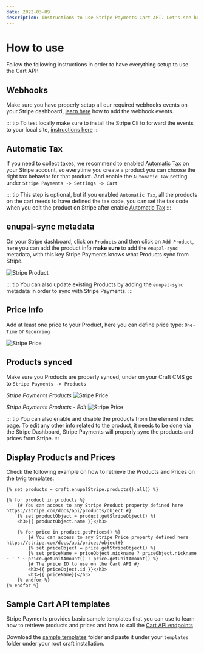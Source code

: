 ```yaml
---
date: 2022-03-09
description: Instructions to use Stripe Payments Cart API. Let's see how to use the sample Cart templates to learn how display products and prices and how to call the Stripe Payment Cart API
---
```


# How to use

Follow the following instructions in order to have everything setup to use the Cart API:

## Webhooks 
Make sure you have properly setup all our required webhooks events on your Stripe dashboard, [learn here](/stripe-payments/stripe-payment-forms/webhook) how to add the webhook events.

::: tip
To test locally make sure to install the Stripe Cli to forward the events to your local site, [instructions here](/stripe-payments/stripe-payment-forms/webhook)
:::

## Automatic Tax 

If you need to collect taxes, we recommend to enabled [Automatic Tax](https://stripe.com/tax) on your Stripe account, so everytime you create a product you can choose the right tax behavior for that product. And enable the `Automatic Tax` setting under `Stripe Payments -> Settings -> Cart`

::: tip
This step is optional, but if you enabled `Automatic Tax`, all the products on the cart needs to have defined the tax code, you can set the tax code when you edit the product on Stripe after enable [Automatic Tax](https://stripe.com/tax)
:::


## enupal-sync metadata 

On your Stripe dashboard, click on `Products` and then click on `Add Product`, here you can add the product info **make sure** to add the `enupal-sync` metadata, with this key Stripe Payments knows what Products sync from Stripe.

![Stripe Product](https://enupal.com/assets/docs/stripe-product.png)

::: tip
You can also update existing Products by adding the `enupal-sync` metadata in order to sync with Stripe Payments.
:::

## Price Info 

Add at least one price to your Product, here you can define price type: `One-Time` or `Recurring`

![Stripe Price](https://enupal.com/assets/docs/price-info.png)

## Products synced 

Make sure you Products are properly synced, under on your Craft CMS go to `Stripe Payments -> Products`

_Stripe Payments Products_
![Stripe Price](https://enupal.com/assets/docs/enupal-stripe-products.png)

_Stripe Payments Products - Edit_
![Stripe Price](https://enupal.com/assets/docs/enupal-stripe-products-edit.png)

::: tip
You can also enable and disable the products from the element index page. To edit any other info related to the product, it needs to be done via the Stripe Dashboard, Stripe Payments will properly sync the products and prices from Stripe.
:::

## Display Products and Prices

Check the following example on how to retrieve the Products and Prices on the twig templates:

```twig
{% set products = craft.enupalStripe.products().all() %}

{% for product in products %}
    {# You can access to any Stripe Product property defined here https://stripe.com/docs/api/products/object #}
    {% set productObject = product.getStripeObject() %}
    <h3>{{ productObject.name }}</h3>
    
    {% for price in product.getPrices() %}
        {# You can access to any Stripe Price property defined here https://stripe.com/docs/api/prices/object#}
        {% set priceObject = price.getStripeObject() %}
        {% set priceName = priceObject.nickname ? priceObject.nickname ~ ' ' ~ price.getUnitAmount() : price.getUnitAmount() %}
        {# The price ID to use on the Cart API #}
        <h3>{{ priceObject.id }}</h3>
        <h3>{{ priceName}}</h3>
    {% endfor %}
{% endfor %}
```

## Sample Cart API templates

Stripe Payments provides basic sample templates that you can use to learn how to retrieve products and prices and how to call the [Cart API endpoints](/stripe-payments/cart/api-endpoints)

Download the [sample templates](https://github.com/enupal/stripe/tree/master/templates/cart) folder and paste it under your `templates` folder under your root craft installation.

